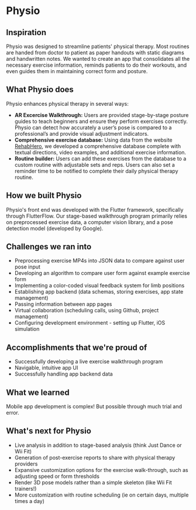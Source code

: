 # Physio
## Inspiration
Physio was designed to streamline patients' physical therapy. Most routines are handed from doctor to patient as paper handouts with static diagrams and handwritten notes. We wanted to create an app that consolidates all the necessary exercise information, reminds patients to do their workouts, and even guides them in maintaining correct form and posture.

## What Physio does
Physio enhances physical therapy in several ways:
* **AR Excercise Walkthrough:** Users are provided stage-by-stage posture guides to teach beginners and ensure they perform exercises correctly. Physio can detect how accurately a user’s pose is compared to a professional’s and provide visual adjustment indicators.
* **Comprehensive exercise database:** Using data from the website [RehabHero](https://www.rehabhero.ca/exercise), we developed a comprehensive database complete with textual directions, video examples, and additional exercise information.
* **Routine builder:** Users can add these exercises from the database to a custom routine with adjustable sets and reps. Users can also set a reminder time to be notified to complete their daily physical therapy routine.

## How we built Physio
Physio's front end was developed with the Flutter framework, specifically through FlutterFlow. Our stage-based walkthrough program primarily relies on preprocessed exercise data, a computer vision library, and a pose detection model (developed by Google).

## Challenges we ran into
* Preprocessing exercise MP4s into JSON data to compare against user pose input
* Developing an algorithm to compare user form against example exercise form
* Implementing a color-coded visual feedback system for limb positions
* Establishing app backend (data schemas, storing exercises, app state management)
* Passing information between app pages
* Virtual collaboration (scheduling calls, using Github, project management)
* Configuring development environment - setting up Flutter, iOS simulation

## Accomplishments that we're proud of
* Successfully developing a live exercise walkthrough program
* Navigable, intuitive app UI
* Successfully handling app backend data

## What we learned
Mobile app development is complex! But possible through much trial and error.

## What's next for Physio
* Live analysis in addition to stage-based analysis (think Just Dance or Wii Fit)
* Generation of post-exercise reports to share with physical therapy providers
* Expansive customization options for the exercise walk-through, such as adjusting speed or form thresholds
* Render 3D pose models rather than a simple skeleton (like Wii Fit trainers!)
* More customization with routine scheduling (ie on certain days, multiple times a day)
